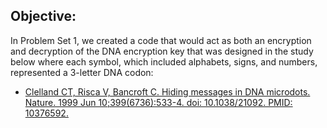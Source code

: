 ## Objective:
In Problem Set 1, we created a code that would act as both an encryption and decryption of the DNA encryption key that was designed in the study below where each symbol, which included alphabets, signs, and numbers, represented a 3-letter DNA codon:

* [Clelland CT, Risca V, Bancroft C. Hiding messages in DNA microdots. Nature. 1999 Jun 10;399(6736):533-4. doi: 10.1038/21092. PMID: 10376592.](https://pubmed.ncbi.nlm.nih.gov/10376592/)
